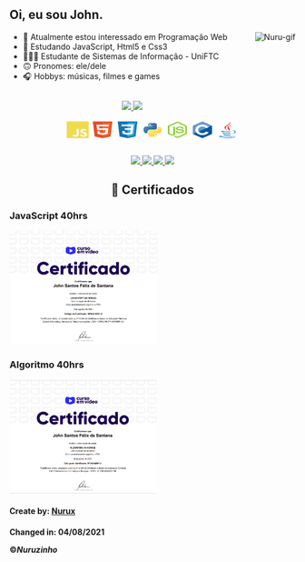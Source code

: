 ## Oi, eu sou John.

<img align="right" alt="Nuru-gif" height="150em" src="https://cdn.discordapp.com/attachments/714203785219539054/872546001565646908/gif-git.gif">

- 👀 Atualmente estou interessado em Programação Web
- 🌱 Estudando JavaScript, Html5 e Css3
- 👨🏻‍🎓 Estudante de Sistemas de Informação - UniFTC 
- 🙃 Pronomes: ele/dele
- 🎧 Hobbys: músicas, filmes e games

##

<div align="center">
  <a href="https://github.com/Nurux">
    <img height="180em" src="https://github-readme-stats.vercel.app/api?username=Nurux&show_icons=true&theme=tokyonight&include_all_commits=true&count_private=true"/>
    <img height="180em" src="https://github-readme-stats.vercel.app/api/top-langs/?username=Nurux&langs_count=6&layout=compact&theme=tokyonight"/>
  </a>
</div>

<div style = "display: inline_block" align="center"> <br>
  <img align="center" alt="Nuru-Js" height="30" width="40" src="https://raw.githubusercontent.com/devicons/devicon/master/icons/javascript/javascript-plain.svg">
  <img align="center" alt="Nuru-HTML" height="30" width="40" src="https://raw.githubusercontent.com/devicons/devicon/master/icons/html5/html5-original.svg">
  <img align="center" alt="Nuru-CSS" height="30" width="40" src="https://raw.githubusercontent.com/devicons/devicon/master/icons/css3/css3-original.svg">
  <img align="center" alt="Nuru-Python" height="30" width="40" src="https://raw.githubusercontent.com/devicons/devicon/master/icons/python/python-original.svg">
  <img align="center" alt="Nuru-Node" height="30" width="40" src="https://raw.githubusercontent.com/devicons/devicon/master/icons/nodejs/nodejs-original.svg">
  <img align="center" alt="Nuru-C" height="30" width="40" src="https://raw.githubusercontent.com/devicons/devicon/master/icons/c/c-original.svg">
  <img align="center" alt="Nuru-Java" height="30" width="40" src="https://raw.githubusercontent.com/devicons/devicon/master/icons/java/java-original.svg">
</div>

##

<div align="center">
  <a href="https://www.linkedin.com/in/john-f%C3%A9lix-a5aa10214" target="_blank">
    <img src="https://img.shields.io/badge/-LinkedIn-%230077B5?style=for-the-badge&logo=linkedin&logoColor=white" target="_blanck">
  </a>
  <a href="https://github.com/Nurux" target="_blanck">
    <img src="https://img.shields.io/badge/GitHub-100000?style=for-the-badge&logo=github&logoColor=white" target="_blanck">
  </a>
  <a href="https://discord.gg/CxwkKm6h" target="_blanck">
    <img src="https://img.shields.io/badge/Discord-7289DA?style=for-the-badge&logo=discord&logoColor=white" target="_blanck">
  </a>  
  <a href="mailto:johnf.git@gmail.com" target="_blanck">
    <img src="https://img.shields.io/badge/Gmail-D14836?style=for-the-badge&logo=gmail&logoColor=white" target="_blanck">
  </a>  
</div>

##

<section>
  <h2 align="center">📃 Certificados</h2>
  <div>
    <h3>JavaScript 40hrs</h3>
    <a href="https://github.com/Nurux/Nurux/blob/main/Certificados/Javascript-40-Horas-Certificado-Curso-em-Video.pdf" target="_blank">
    <img src="Certificados/Javascript.png" height="200" alt="JavaScript" title="JavaScript - Curso em Video">
    </a>   
  </div>
  <div>
    <h3>Algoritmo 40hrs</h3>
    <a href="https://github.com/Nurux/Nurux/blob/main/Certificados/Algoritmo-40-Horas-Certificado-Curso-em-Video.pdf" target="_blank">
    <img src="Certificados/Algoritmo.png" height="200" alt="Lógica" title="Lógica de Programação - Curso em Video">
    </a>   
  </div>
 </details>

<h4> Create by: <a href="https://github.com/Nurux">Nurux</a><h4>
<p>
  Changed in: 04/08/2021
</p>  
<p>
  &copy;<i>Nuruzinho</i> 
</p>
  
